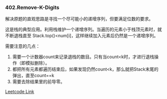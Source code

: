 ### 402.Remove-K-Digits

解决原题的直观思路是寻找一个尽可能小的递增序列，但要满足位数的要求。

这是栈的典型应用。利用栈维护一个递增序列。当遍历的元素小于栈顶元素时，就不断退栈直至 Stack.top()<num[i]，这样继续加入元素后仍然是一个递增序列。

需要注意的几点：
1. 需要一个计数器count来记录退栈的数目。只有当count<k时，才进行退栈操作（即模拟删除）。
2. 都把所有元素都遍历结束后，如果发现仍然count<k，那么就把Stack末尾的弹出，直至count==k
3. 需要去除结果里的前导零。


[Leetcode Link](https://leetcode.com/problems/remove-k-digits)
